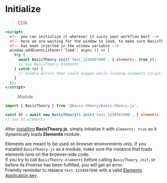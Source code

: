 
# Initialize

> CDN

```jsx
<script>
  <!-- you can initialize it wherever it suits your workflow best -->
  <!-- here we are waiting for the window to load, to make sure BasisTheory instance -->
  <!-- has been injected in the window variable -->
  window.addEventListener('load', async () => {
    try {
      await BasisTheory.init('test_1234567890', { elements: true });      
      // use BasisTheory.elements
    } catch (e) {
      // handle errors that could happen while loading elements script
    } 
  });  
</script>
```

> Module

```jsx
import { BasisTheory } from '@basis-theory/basis-theory-js';

const bt = await new BasisTheory().init('test_1234567890', { elements: true });
// use bt.elements
```


After [installing](#install-sdk) **BasisTheory.js**, simply initialize it with `elements: true` so it dynamically loads **Elements** module.

<aside class="warning">
  <span>Elements are meant to be used on browser environments only. If you installed <code>BasisTheory.js</code> as a module, make sure the instance that loads elements runs on the browser-side code.</span>
</aside>

<aside class="warning">
  <span>If you try to call <code>BasisTheory.elements</code> before calling <code>BasisTheory.init</code>, or before its Promise has been fulfilled, you will get an error.</span>
</aside>

<aside class="notice">
  <span>Friendly reminder to replace <code>test_1234567890</code> with a valid <a href="api-reference/#application-types">Elements Application key</a>.</span>
</aside>
